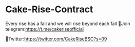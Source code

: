 # Cake-Rise-Contract
Every rise has a fall and we will rise beyond each fall
🎂Join telegram:https://t.me/cakeriseofficial


🎂Twitter:https://twitter.com/CakeRiseBSC?s=09
